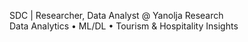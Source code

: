 SDC | Researcher, Data Analyst @ Yanolja Research  
Data Analytics • ML/DL • Tourism & Hospitality Insights



